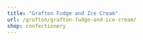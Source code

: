 ```yaml
---
title: "Grafton Fudge and Ice Cream"
url: /grafton/grafton-fudge-and-ice-cream/
shop: confectionery
---
```

